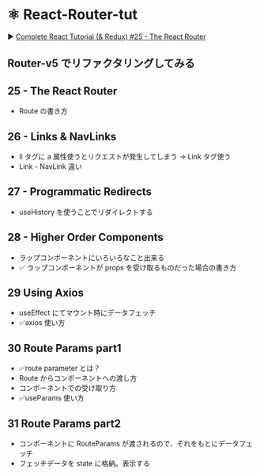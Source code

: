 # ⚛️ React-Router-tut

▶️ [Complete React Tutorial (& Redux) #25 - The React Router
](https://www.youtube.com/watch?v=QUz3k2O3ZJU&list=PL4cUxeGkcC9ij8CfkAY2RAGb-tmkNwQHG&index=26&t=0s)

## Router-v5 でリファクタリングしてみる

## 25 - The React Router

-   Route の書き方

## 26 - Links & NavLinks

-   li タグに a 属性使うとリクエストが発生してしまう -> Link タグ使う
-   Link - NavLink 違い

## 27 - Programmatic Redirects

-   useHistory を使うことでリダイレクトする

## 28 - Higher Order Components

-   ラップコンポーネントにいろいろなこと出来る
-   ✅ ラップコンポーネントが props を受け取るものだった場合の書き方

## 29 Using Axios

-   useEffect にてマウント時にデータフェッチ
-   ✅axios 使い方

## 30 Route Params part1

-   ✅route parameter とは？
-   Route からコンポーネントへの渡し方
-   コンポーネントでの受け取り方
-   ✅useParams 使い方

## 31 Route Params part2

-   コンポーネントに RouteParams が渡されるので、それをもとにデータフェッチ
-   フェッチデータを state に格納。表示する
